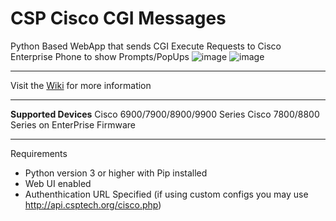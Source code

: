 # CSP Cisco CGI Messages
Python Based WebApp that sends CGI Execute Requests to Cisco Enterprise Phone to show Prompts/PopUps
![image](https://github.com/user-attachments/assets/2de74855-e71a-4d07-a3e9-bbd7c79b93b4)
![image](https://github.com/user-attachments/assets/560f554a-fede-4bf5-9d12-3fb40019c873)
***
Visit the [Wiki](https://github.com/csptechnologies/cspciscocgialerts/wiki/Setup) for more information
***
**Supported Devices**
Cisco 6900/7900/8900/9900 Series
Cisco 7800/8800 Series on EnterPrise Firmware
***
Requirements
- Python version 3 or higher with Pip installed
- Web UI enabled
- Authenthication URL Specified (if using custom configs you may use http://api.csptech.org/cisco.php)

